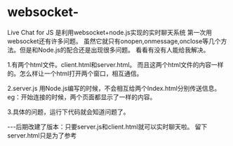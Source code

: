 # websocket-
Live Chat for JS
是利用websocket+node.js实现的实时聊天系统
第一次用websocket还有许多问题。
虽然它就只有onopen,onmessage,onclose等几个方法。但是和Node.js的配合还是出现很多问题。
看看有没有人能给我解决。

1.有两个html文件。client.html和server.html。
而且这两个html文件的内容一样的。怎么样让一个html打开两个窗口，相互通信。

2.server.js 用Node.js编写的时候，不会相互给两个Index.html分别传送信息。
eg：开始连接的时候，两个页面都显示了一样的内容。

3.具体的问题，运行下代码就会知道问题了。


---后期改建了版本：只要server.js和client.html就可以实时聊天啦。 留下server.html只是为了参考
